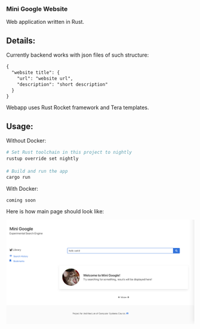 ### Mini Google Website
Web application written in Rust.

## Details:
Currently backend works with json files of such structure:
```
{
  "website title": {
    "url": "website url",
    "description": "short description"
  }
}
```

Webapp uses Rust Rocket framework and Tera templates.

## Usage:

Without Docker:
```bash
# Set Rust toolchain in this project to nightly
rustup override set nightly

# Build and run the app
cargo run
```
With Docker:
```
coming soon
```

Here is how main page should look like:

![](../images/home_page.png)
